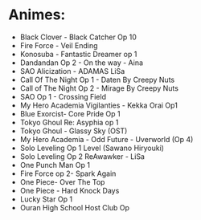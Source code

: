 # Animes:
- Black Clover - Black Catcher Op 10
- Fire Force - Veil Ending
- Konosuba - Fantastic Dreamer op 1
- Dandandan Op 2 - On the way - Aina 
- SAO Alicization - ADAMAS LiSa
- Call Of The Night Op 1 - Daten By Creepy Nuts
- Call of The Night Op 2 - Mirage By Creepy Nuts
- SAO Op 1 - Crossing Field
- My Hero Academia Vigilanties - Kekka Orai Op1
- Blue Exorcist- Core Pride Op 1
- Tokyo Ghoul Re: Asyphia op 1
- Tokyo Ghoul - Glassy Sky (OST)
- My Hero Academia - Odd Future - Uverworld (Op 4)
- Solo Leveling Op 1 Level (Sawano Hiryouki) 
- Solo Leveling Op 2 ReAwawker - LiSa
- One Punch Man Op 1
- Fire Force op 2- Spark Again 
- One Piece- Over The Top 
- One Piece - Hard Knock Days 
- Lucky Star Op 1 
- Ouran High School Host Club Op
